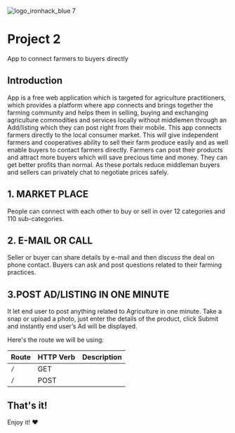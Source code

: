 ![logo_ironhack_blue 7](https://user-images.githubusercontent.com/23629340/40541063-a07a0a8a-601a-11e8-91b5-2f13e4e6b441.png)

# Project 2

App to connect farmers to buyers directly

## Introduction
App is a free web application which is targeted for agriculture practitioners, which provides a platform where app connects and brings together the farming community and helps them in selling, buying and exchanging agriculture commodities and services locally without middlemen through an Add/listing which they can post right from their mobile.
This app connects farmers directly to the local consumer market. This will give independent farmers and cooperatives ability to sell their farm produce easily and as well enable buyers to contact farmers directly.
Farmers can post their products and attract more buyers which will save precious time and money. They can get better profits than normal. As these portals reduce middleman buyers and sellers can privately chat to negotiate prices safely.


## 1. MARKET PLACE
People can connect with each other to buy or sell in over 12 categories and 110 sub-categories.

## 2. E-MAIL OR CALL
Seller or buyer can share details by e-mail and then discuss the deal on phone contact. Buyers can ask and post questions related to their farming practices.


## 3.POST AD/LISTING IN ONE MINUTE
It let end user to post anything related to Agriculture in one minute. Take a snap or upload a photo, just enter the details of the product, click Submit and instantly end user’s Ad will be displayed.



Here's the route we will be using:

|   Route   | HTTP Verb |   Description   |
|-----------|-----------|-----------------|
| `/` |    GET    |  |
| `/` |    POST    |  |






## That's it!

Enjoy it! :heart:
